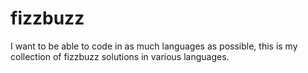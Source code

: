 # fizzbuzz

I want to be able to code in as much languages as possible, this is my collection of fizzbuzz
solutions in various languages.
